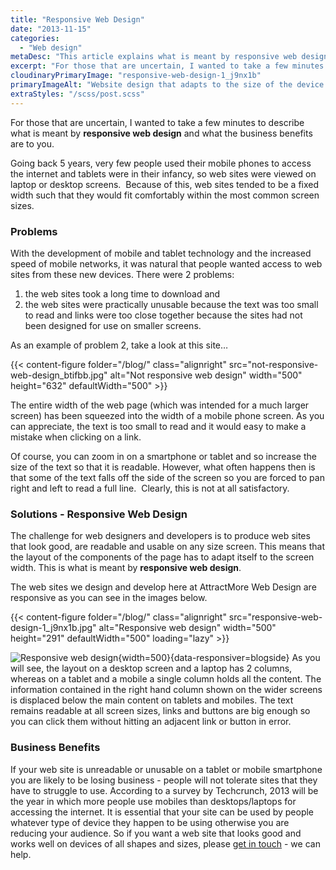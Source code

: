 ```yaml
---
title: "Responsive Web Design"
date: "2013-11-15"
categories:
  - "Web design"
metaDesc: "This article explains what is meant by responsive web design, why it's important and what the business benefits are to you."
excerpt: "For those that are uncertain, I wanted to take a few minutes to describe what is meant by responsive web design and the significant business benefits that can be obtained."
cloudinaryPrimaryImage: "responsive-web-design-1_j9nx1b"
primaryImageAlt: "Website design that adapts to the size of the device it's displayed on"
extraStyles: "/scss/post.scss"
---
```


For those that are uncertain, I wanted to take a few minutes to describe what is meant by **responsive web design** and what the business benefits are to you.

Going back 5 years, very few people used their mobile phones to access the internet and tablets were in their infancy, so web sites were viewed on laptop or desktop screens.  Because of this, web sites tended to be a fixed width such that they would fit comfortably within the most common screen sizes.

### Problems

With the development of mobile and tablet technology and the increased speed of mobile networks, it was natural that people wanted access to web sites from these new devices. There were 2 problems:

1. the web sites took a long time to download and
2. the web sites were practically unusable because the text was too small to read and links were too close together because the sites had not been designed for use on smaller screens.

As an example of problem 2, take a look at this site…

{{< content-figure folder="/blog/"
class="alignright"
src="not-responsive-web-design_btifbb.jpg"
alt="Not responsive web design"
width="500" height="632" defaultWidth="500" >}}

The entire width of the web page (which was intended for a much larger screen) has been squeezed into the width of a mobile phone screen. As you can appreciate, the text is too small to read and it would easy to make a mistake when clicking on a link.

Of course, you can zoom in on a smartphone or tablet and so increase the size of the text so that it is readable. However, what often happens then is that some of the text falls off the side of the screen so you are forced to pan right and left to read a full line.  Clearly, this is not at all satisfactory.

### Solutions - Responsive Web Design

The challenge for web designers and developers is to produce web sites that look good, are readable and usable on any size screen. This means that the layout of the components of the page has to adapt itself to the screen width. This is what is meant by **responsive web design**.

The web sites we design and develop here at AttractMore Web Design are responsive as you can see in the images below.

{{< content-figure folder="/blog/"
class="alignright"
src="responsive-web-design-1_j9nx1b.jpg"
alt="Responsive web design"
width="500" height="291" defaultWidth="500"
loading="lazy" >}}

![Responsive web design](/optim/blog/responsive-web-design-1.jpg){width=500}{data-responsiver=blogside}
As you will see, the layout on a desktop screen and a laptop has 2 columns, whereas on a tablet and a mobile a single column holds all the content. The information contained in the right hand column shown on the wider screens is displaced below the main content on tablets and mobiles. The text remains readable at all screen sizes, links and buttons are big enough so you can click them without hitting an adjacent link or button in error.

### Business Benefits

If your web site is unreadable or unusable on a tablet or mobile smartphone you are likely to be losing business - people will not tolerate sites that they have to struggle to use. According to a survey by Techcrunch, 2013 will be the year in which more people use mobiles than desktops/laptops for accessing the internet. It is essential that your site can be used by people whatever type of device they happen to be using otherwise you are reducing your audience. So if you want a web site that looks good and works well on devices of all shapes and sizes, please [get in touch](/contact/ "Contact") - we can help.
